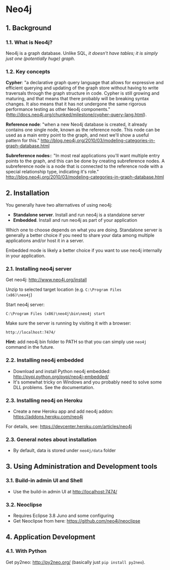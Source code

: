 # Neo4j

## 1. Background

### 1.1. What is Neo4j?

Neo4j is a graph database. Unlike SQL, *it doesn't have tables; it is simply just one (potentially huge) graph*.

### 1.2. Key concepts

**Cypher**: "a declarative graph query language that allows for expressive and efficient querying and updating of the graph store without having to write traversals through the graph structure in code. Cypher is still growing and maturing, and that means that there probably will be breaking syntax changes. It also means that it has not undergone the same rigorous performance testing as other Neo4j components." (<http://docs.neo4j.org/chunked/milestone/cypher-query-lang.html>).

**Reference node**: "when a new Neo4j database is created, it already contains one single node, known as the reference node. This node can be used as a main entry point to the graph, and next we'll show a useful pattern for this." <http://blog.neo4j.org/2010/03/modeling-categories-in-graph-database.html>

**Subreference nodes:**: "In most real applications you'll want multiple entry points to the graph, and this can be done by creating subreference nodes. A subreference node is a node that is connected to the reference node with a special relationship type, indicating it's role." <http://blog.neo4j.org/2010/03/modeling-categories-in-graph-database.html>

## 2. Installation

You generally have two alternatives of using neo4j:

- **Standalone server**. Install and run neo4j is a standalone server
- **Embedded**. Install and run neo4j as part of your application

Which one to choose depends on what you are doing. Standalone server is generally a better choice if
you need to share your data among multiple applications and/or host it in a server.

Embedded mode is likely a better choice if you want to use neo4j internally in your application.

### 2.1. Installing neo4j server

Get neo4j: <http://www.neo4j.org/install>

Unzip to selected target location (e.g. <code>C:\Program Files (x86)\neo4j</code>)

Start neo4j server:

    C:\Program Files (x86)\neo4j\bin\neo4j start

Make sure the server is running by visiting it with a browser:

    http://localhost:7474/

**Hint:** add neo4j bin folder to PATH so that you can simply use `neo4j` command in the future.

### 2.2. Installing neo4j embedded

- Download and install Python neo4j embedded: http://pypi.python.org/pypi/neo4j-embedded/
- It's somewhat tricky on Windows and you probably need to solve some DLL problems. See the documentation.

### 2.3. Installing neo4j on Heroku

- Create a new Heroku app and add neo4j addon: <https://addons.heroku.com/neo4j>

For details, see: <https://devcenter.heroku.com/articles/neo4j>

### 2.3. General notes about installation

- By default, data is stored under `neo4j/data` folder

## 3. Using Administration and Development tools

### 3.1. Build-in admin UI and Shell

- Use the build-in admin UI at <http://localhost:7474/>

### 3.2. Neoclipse

- Requires Eclipse 3.8 Juno and some configuring
- Get Neoclipse from here: <https://github.com/neo4j/neoclipse>

## 4. Application Development

### 4.1. With Python

Get py2neo: <http://py2neo.org/> (basically just `pip install py2neo`).
